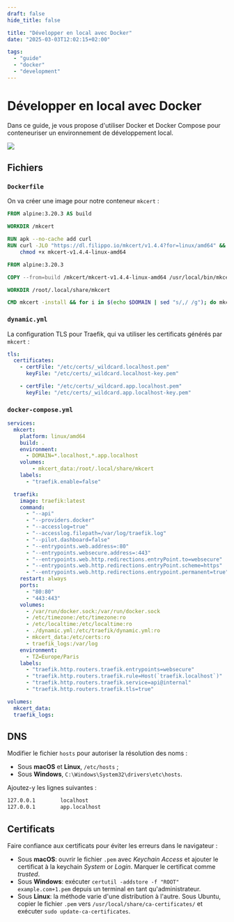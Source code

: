 ```yaml
---
draft: false
hide_title: false

title: "Développer en local avec Docker"
date: "2025-03-03T12:02:15+02:00"

tags:
  - "guide"
  - "docker"
  - "development"
---
```


# Développer en local avec Docker

Dans ce guide, je vous propose d'utiliser Docker et Docker Compose pour conteneuriser un environnement de développement local.

![](../images/evergreen.png)

## Fichiers

### `Dockerfile`

On va créer une image pour notre conteneur `mkcert` :

```dockerfile
FROM alpine:3.20.3 AS build

WORKDIR /mkcert

RUN apk --no-cache add curl
RUN curl -JLO "https://dl.filippo.io/mkcert/v1.4.4?for=linux/amd64" && \
    chmod +x mkcert-v1.4.4-linux-amd64

FROM alpine:3.20.3

COPY --from=build /mkcert/mkcert-v1.4.4-linux-amd64 /usr/local/bin/mkcert

WORKDIR /root/.local/share/mkcert

CMD mkcert -install && for i in $(echo $DOMAIN | sed "s/,/ /g"); do mkcert $i; done && tail -f -n0 /etc/hosts
```

### `dynamic.yml`

La configuration TLS pour Traefik, qui va utiliser les certificats générés par `mkcert` :

```yaml
tls:
  certificates:
    - certFile: "/etc/certs/_wildcard.localhost.pem"
      keyFile: "/etc/certs/_wildcard.localhost-key.pem"

    - certFile: "/etc/certs/_wildcard.app.localhost.pem"
      keyFile: "/etc/certs/_wildcard.app.localhost-key.pem"
```

### `docker-compose.yml`

```yaml
services:
  mkcert:
    platform: linux/amd64
    build: .
    environment:
      - DOMAIN=*.localhost,*.app.localhost
    volumes:
        - mkcert_data:/root/.local/share/mkcert
    labels:
      - "traefik.enable=false"

  traefik:
    image: traefik:latest
    command:
      - "--api"
      - "--providers.docker"
      - "--accesslog=true"
      - "--accesslog.filepath=/var/log/traefik.log"
      - "--pilot.dashboard=false"
      - "--entrypoints.web.address=:80"
      - "--entrypoints.websecure.address=:443"
      - "--entrypoints.web.http.redirections.entryPoint.to=websecure"
      - "--entrypoints.web.http.redirections.entryPoint.scheme=https"
      - "--entrypoints.web.http.redirections.entrypoint.permanent=true"
    restart: always
    ports:
      - "80:80"
      - "443:443"
    volumes:
      - /var/run/docker.sock:/var/run/docker.sock
      - /etc/timezone:/etc/timezone:ro
      - /etc/localtime:/etc/localtime:ro
      - ./dynamic.yml:/etc/traefik/dynamic.yml:ro
      - mkcert_data:/etc/certs:ro
      - traefik_logs:/var/log
    environment:
      - TZ=Europe/Paris
    labels:
      - "traefik.http.routers.traefik.entrypoints=websecure"
      - "traefik.http.routers.traefik.rule=Host(`traefik.localhost`)"
      - "traefik.http.routers.traefik.service=api@internal"
      - "traefik.http.routers.traefik.tls=true"

volumes:
  mkcert_data:
  traefik_logs:
```

## DNS

Modifier le fichier `hosts` pour autoriser la résolution des noms :

* Sous **macOS** et **Linux**, `/etc/hosts` ;
* Sous **Windows**, `C:\Windows\System32\drivers\etc\hosts`.

Ajoutez-y les lignes suivantes :

```sh
127.0.0.1        localhost
127.0.0.1        app.localhost
```

## Certificats

Faire confiance aux certificats pour éviter les erreurs dans le navigateur :

* Sous **macOS**: ouvrir le fichier `.pem` avec *Keychain Access* et ajouter le certificat à la keychain *System* or *Login*. Marquer le certificat comme *trusted*.
* Sous **Windows**: exécuter `certutil -addstore -f "ROOT" example.com+1.pem` depuis un terminal en tant qu'administrateur.
* Sous **Linux**: la méthode varie d'une distribution à l'autre. Sous Ubuntu, copier le fichier `.pem` vers `/usr/local/share/ca-certificates/` et exécuter `sudo update-ca-certificates`.
